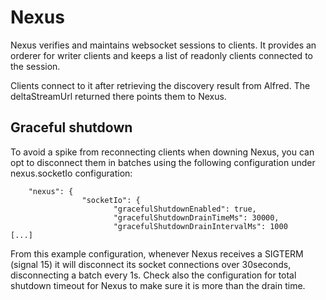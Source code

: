 # Nexus

Nexus verifies and maintains websocket sessions to clients. It provides an orderer for writer clients and keeps a list of readonly clients connected to the session.

Clients connect to it after retrieving the discovery result from Alfred. The deltaStreamUrl returned there points them to Nexus.

## Graceful shutdown

To avoid a spike from reconnecting clients when downing Nexus, you can opt to disconnect them in batches using the following configuration under nexus.socketIo configuration:

```
	"nexus": {
                "socketIo": {
                       "gracefulShutdownEnabled": true,
                       "gracefulShutdownDrainTimeMs": 30000,
                       "gracefulShutdownDrainIntervalMs": 1000
[...]
```

From this example configuration, whenever Nexus receives a SIGTERM (signal 15) it will disconnect its socket connections over 30seconds, disconnecting a batch every 1s. Check also the configuration for total shutdown timeout for Nexus to make sure it is more than the drain time.
